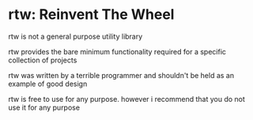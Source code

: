 # rtw: Reinvent The Wheel

rtw is not a general purpose utility library

rtw provides the bare minimum functionality required for a specific collection of projects

rtw was written by a terrible programmer and shouldn't be held as an example of good design

rtw is free to use for any purpose. however i recommend that you do not use it for any purpose
